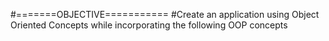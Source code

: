 #=======OBJECTIVE===========
#Create an application using Object Oriented Concepts while incorporating the following OOP concepts
